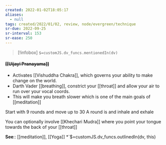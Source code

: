 ```yaml
---
created: 2022-01-02T18:05:17
aliases:
  - null
tags: created/2022/01/02, review, node/evergreen/technique
sr-due: 2022-09-25
sr-interval: 153
sr-ease: 250
---
```

> [!infobox]
`$=customJS.dv_funcs.mentionedIn(dv)`

#### <s class="topic-title">[[Uijayi Pranayama]]</s> 

- Activates [[Vishuddha Chakra]], which governs your ability to make change on the world.
- Darth Vader [[breathing]], constrict your [[throat]] and allow your air to run over your vocal coords.
- This will make you breath slower which is one of the main goals of [[meditation]]

Start with 9 rounds and move up to 30
A round is and inhale and exhale

You can optionally involve [[Khechari Mudra]] where you point your tongue towards the back of your [[throat]]

**See**:: [[meditation]], [[Yoga]]
*`$=customJS.dv_funcs.outlinedIn(dv, this)
